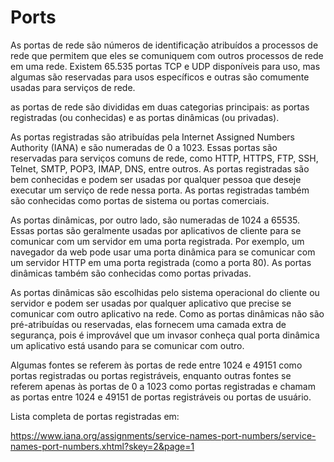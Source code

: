 # Ports

As portas de rede são números de identificação atribuídos a processos de rede que permitem que eles se comuniquem com outros processos de rede em uma rede. Existem 65.535 portas TCP e UDP disponíveis para uso, mas algumas são reservadas para usos específicos e outras são comumente usadas para serviços de rede.

as portas de rede são divididas em duas categorias principais: as portas registradas (ou conhecidas) e as portas dinâmicas (ou privadas).

As portas registradas são atribuídas pela Internet Assigned Numbers Authority (IANA) e são numeradas de 0 a 1023. Essas portas são reservadas para serviços comuns de rede, como HTTP, HTTPS, FTP, SSH, Telnet, SMTP, POP3, IMAP, DNS, entre outros. As portas registradas são bem conhecidas e podem ser usadas por qualquer pessoa que deseje executar um serviço de rede nessa porta. As portas registradas também são conhecidas como portas de sistema ou portas comerciais.

As portas dinâmicas, por outro lado, são numeradas de 1024 a 65535. Essas portas são geralmente usadas por aplicativos de cliente para se comunicar com um servidor em uma porta registrada. Por exemplo, um navegador da web pode usar uma porta dinâmica para se comunicar com um servidor HTTP em uma porta registrada (como a porta 80). As portas dinâmicas também são conhecidas como portas privadas.

As portas dinâmicas são escolhidas pelo sistema operacional do cliente ou servidor e podem ser usadas por qualquer aplicativo que precise se comunicar com outro aplicativo na rede. Como as portas dinâmicas não são pré-atribuídas ou reservadas, elas fornecem uma camada extra de segurança, pois é improvável que um invasor conheça qual porta dinâmica um aplicativo está usando para se comunicar com outro.

Algumas fontes se referem às portas de rede entre 1024 e 49151 como portas registradas ou portas registráveis, enquanto outras fontes se referem apenas às portas de 0 a 1023 como portas registradas e chamam as portas entre 1024 e 49151 de portas registráveis ou portas de usuário.

Lista completa de portas registradas em:

<https://www.iana.org/assignments/service-names-port-numbers/service-names-port-numbers.xhtml?skey=2&page=1>
